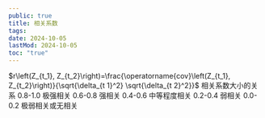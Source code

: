 ```yaml
---
public: true
title: 相关系数
tags:
date: 2024-10-05
lastMod: 2024-10-05
toc: "true"
---
```


$r\left(Z_{t_1}, Z_{t_2}\right)=\frac{\operatorname{cov}\left(Z_{t_1}, Z_{t_2}\right)}{\sqrt{\delta_{t 1}^2} \sqrt{\delta_{t 2}^2}}$
相关系数大小的关系
0.8-1.0 极强相关
0.6-0.8 强相关
0.4-0.6 中等程度相关
0.2-0.4 弱相关
0.0-0.2 极弱相关或无相关